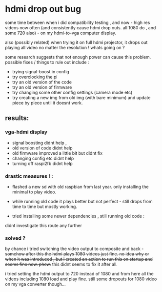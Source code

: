 # hdmi drop out bug

some time between when i did compatibility testing , and now - high res videos now often (and consistently cause hdmi drop outs. all 1080 do , and some 720 also) - on my hdmi-to-vga computer display. 

also (possibly related) when trying it on full hdmi projector, it drops out playing all video no matter the resolution ! whats going on ?

some research suggests that not enough power can cause this problem.
 possible fixes / things to rule out include : 
 
 - trying signal-boost in config
 - try overclocking the pi
 - try an old version of the code
 - try an old version of firmware
 - try changing some other config settings (camera mode etc)
 - try creating a new img from old img (with bare minimum) and update piece by piece until it doesnt work.
 
## results:

### vga-hdmi display

- signal boosting didnt help ,
- old version of code didnt help
- old firmware improved a little bit but didnt fix
- changing config etc didnt help
- turning off raspi2fb didnt help

### drastic measures ! :

- flashed a new sd with old raspbian from last year. only installing the minimal to play video.

- while running old code it plays better but not perfect - still drops from time to time but mostly working.
- tried installing some newer dependencies , still running old code :

didnt investigate this route any further

### solved ?

by chance i tried switching the video output to composite and back - ~~somehow after this the hdmi plays 1080 videos just fine. no idea why or when it was introduced , but i created an action to run this on startup and seems fine now. phew.~~ this didnt seems to fix it after all.

i tried setting the hdmi output to 720 instead of 1080 and from here all the videos including 1080 load and play fine. still some dropouts for 1080 video on my vga converter though...


